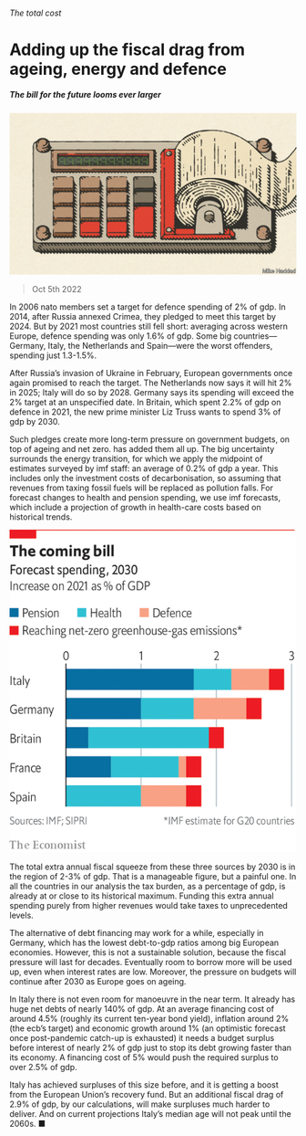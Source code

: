 ###### The total cost

# Adding up the fiscal drag from ageing, energy and defence 

##### The bill for the future looms ever larger 

![image](images/20221008_SRD006.jpg) 

> Oct 5th 2022 

In 2006 nato members set a target for defence spending of 2% of gdp. In 2014, after Russia annexed Crimea, they pledged to meet this target by 2024. But by 2021 most countries still fell short: averaging across western Europe, defence spending was only 1.6% of gdp. Some big countries—Germany, Italy, the Netherlands and Spain—were the worst offenders, spending just 1.3-1.5%.

After Russia’s invasion of Ukraine in February, European governments once again promised to reach the target. The Netherlands now says it will hit 2% in 2025; Italy will do so by 2028. Germany says its spending will exceed the 2% target at an unspecified date. In Britain, which spent 2.2% of gdp on defence in 2021, the new prime minister Liz Truss wants to spend 3% of gdp by 2030.

Such pledges create more long-term pressure on government budgets, on top of ageing and net zero.  has added them all up. The big uncertainty surrounds the energy transition, for which we apply the midpoint of estimates surveyed by imf staff: an average of 0.2% of gdp a year. This includes only the investment costs of decarbonisation, so assuming that revenues from taxing fossil fuels will be replaced as pollution falls. For forecast changes to health and pension spending, we use imf forecasts, which include a projection of growth in health-care costs based on historical trends.

![image](images/20221008_SRC883.png) 


The total extra annual fiscal squeeze from these three sources by 2030 is in the region of 2-3% of gdp. That is a manageable figure, but a painful one. In all the countries in our analysis the tax burden, as a percentage of gdp, is already at or close to its historical maximum. Funding this extra annual spending purely from higher revenues would take taxes to unprecedented levels.

The alternative of debt financing may work for a while, especially in Germany, which has the lowest debt-to-gdp ratios among big European economies. However, this is not a sustainable solution, because the fiscal pressure will last for decades. Eventually room to borrow more will be used up, even when interest rates are low. Moreover, the pressure on budgets will continue after 2030 as Europe goes on ageing.

In Italy there is not even room for manoeuvre in the near term. It already has huge net debts of nearly 140% of gdp. At an average financing cost of around 4.5% (roughly its current ten-year bond yield), inflation around 2% (the ecb’s target) and economic growth around 1% (an optimistic forecast once post-pandemic catch-up is exhausted) it needs a budget surplus before interest of nearly 2% of gdp just to stop its debt growing faster than its economy. A financing cost of 5% would push the required surplus to over 2.5% of gdp.

Italy has achieved surpluses of this size before, and it is getting a boost from the European Union’s recovery fund. But an additional fiscal drag of 2.9% of gdp, by our calculations, will make surpluses much harder to deliver. And on current projections Italy’s median age will not peak until the 2060s. ■

